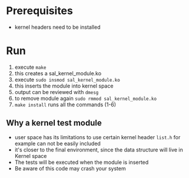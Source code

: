 # Prerequisites
- kernel headers need to be installed
# Run
1. execute `make`
2. this creates a sal_kernel_module.ko
3. execute `sudo insmod sal_kernel_module.ko`
4. this inserts the module into kernel space
5. output can be reviewed with `dmesg`
6. to remove module again `sudo rmmod sal_kernel_module.ko`
7. `make install` runs all the commands (1-6)

## Why a kernel test module

- user space has its limitations to use certain kernel header `list.h` for example can not be easily included
- it's closer to the final environment, since the data structure will live in Kernel space
- The tests will be executed when the module is inserted
- Be aware of this code may crash your system 